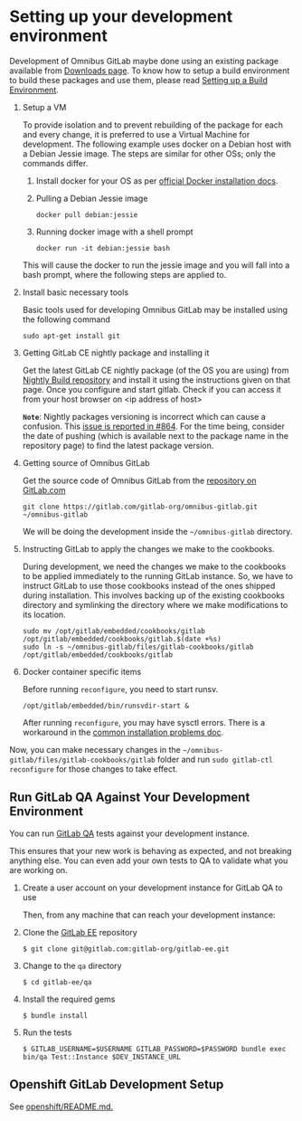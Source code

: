# Setting up your development environment

Development of Omnibus GitLab maybe done using an existing package available
from [Downloads page](https://about.gitlab.com/downloads). To know how to setup
a build environment to build these packages and use them, please read [Setting
up a Build Environment](../build/prepare-build-environment.md).

 1. Setup a VM

    To provide isolation and to prevent rebuilding of the package for each and
    every change, it is preferred to use a Virtual Machine for development. The
    following example uses docker on a Debian host with a Debian Jessie image.
    The steps are similar for other OSs; only the commands differ.
    1. Install docker for your OS as per [official Docker installation docs](https://docs.docker.com/engine/installation).

    2. Pulling a Debian Jessie image

        ```
        docker pull debian:jessie
        ```

    3. Running docker image with a shell prompt

        ```
        docker run -it debian:jessie bash
        ```
    This will cause the docker to run the jessie image and you will fall into a
    bash prompt, where the following steps are applied to.

 2. Install basic necessary tools

    Basic tools used for developing Omnibus GitLab may be installed using the
    following command

    ```
    sudo apt-get install git
    ```

 3. Getting GitLab CE nightly package and installing it

    Get the latest GitLab CE nightly package (of the OS you are using) from
    [Nightly Build repository](https://packages.gitlab.com/gitlab/nightly-builds)
    and install it using the instructions given on that page. Once you configure
    and start gitlab. Check if you can access it from your host browser on
    \<ip address of host>

    **`Note`**: Nightly packages versioning is incorrect which can cause a
    confusion. This [issue is reported in #864](https://gitlab.com/gitlab-org/omnibus-gitlab/issues/864).
    For the time being, consider the date of pushing (which is available next
    to the package name in the repository page) to find the latest package version.

 4. Getting source of Omnibus GitLab

    Get the source code of Omnibus GitLab from the [repository on GitLab.com](https://gitlab.com/gitlab-org/omnibus-gitlab)

    ```
    git clone https://gitlab.com/gitlab-org/omnibus-gitlab.git ~/omnibus-gitlab
    ```

    We will be doing the development inside the `~/omnibus-gitlab` directory.

 5. Instructing GitLab to apply the changes we make to the cookbooks.

    During development, we need the changes we make to the cookbooks to be
    applied immediately to the running GitLab instance. So, we have to instruct
    GitLab to use those cookbooks instead of the ones shipped during
    installation. This involves backing up of the existing cookbooks directory
    and symlinking the directory where we make modifications to its location.

    ```
    sudo mv /opt/gitlab/embedded/cookbooks/gitlab /opt/gitlab/embedded/cookbooks/gitlab.$(date +%s)
    sudo ln -s ~/omnibus-gitlab/files/gitlab-cookbooks/gitlab /opt/gitlab/embedded/cookbooks/gitlab
    ```

  6. Docker container specific items

     Before running `reconfigure`, you need to start runsv.

     ```
     /opt/gitlab/embedded/bin/runsvdir-start &
     ```

     After running `reconfigure`, you may have sysctl errors. There is a workaround in the [common installation problems doc](../common_installation_problems/README.md#failed-to-modify-kernel-parameters-with-sysctl).

Now, you can make necessary changes in the
`~/omnibus-gitlab/files/gitlab-cookbooks/gitlab` folder and run `sudo gitlab-ctl reconfigure`
for those changes to take effect.

## Run GitLab QA Against Your Development Environment

You can run [GitLab QA](https://gitlab.com/gitlab-org/gitlab-qa) tests against your development instance.

This ensures that your new work is behaving as expected, and not breaking anything else. You can even add your own tests to QA to validate what you are working on.

1. Create a user account on your development instance for GitLab QA to use

   Then, from any machine that can reach your development instance:

1. Clone the [GitLab EE](https://gitlab.com/gitlab-org/gitlab-ee) repository

    ```
    $ git clone git@gitlab.com:gitlab-org/gitlab-ee.git
    ```

1. Change to the `qa` directory

    ```
    $ cd gitlab-ee/qa
    ```

1. Install the required gems

   ```
   $ bundle install
   ```

1. Run the tests

   ```
   $ GITLAB_USERNAME=$USERNAME GITLAB_PASSWORD=$PASSWORD bundle exec bin/qa Test::Instance $DEV_INSTANCE_URL
   ```

## Openshift GitLab Development Setup

See [openshift/README.md.](openshift/README.md)
